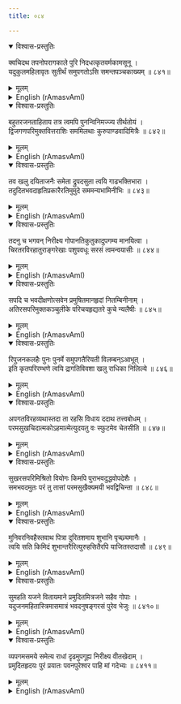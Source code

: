```yaml
---
title: ०८४

---
```

<div class="audioEmbed"  caption="सीतालक्ष्मी-वाचनम्" src="https://archive.org/download/nArAyaNIyam-shlokawise-audio/084/084_01.mp3"></div>
<details open><summary>विश्वास-प्रस्तुतिः</summary>

क्वचिदथ तपनोपरागकाले पुरि निदधत्कृतवर्मकामसूनू ।  
यदुकुलमहिलावृतः सुतीर्थं समुपगतोऽसि समन्तपञ्चकाख्यम् ॥ ८४१॥
</details>
<details><summary>मूलम्</summary>

क्वचिदथ तपनोपरागकाले पुरि निदधत्कृतवर्मकामसूनू ।  
यदुकुलमहिलावृतः सुतीर्थं समुपगतोऽसि समन्तपञ्चकाख्यम् ॥ ८४१॥
</details>





<details ><summary>English (rAmasvAmI)</summary>

Once, on the occasion of a solar eclipse, entrusting Dwaraka to the care of Kritavarma and Aniruddha, Thou didst visit the sacred spot named Samantapanchaka, along with the Yadavas and their womenfolk.


</details>

<div class="audioEmbed"  caption="सीतालक्ष्मी-वाचनम्" src="https://archive.org/download/nArAyaNIyam-shlokawise-audio/084/084_02.mp3"></div>
<details open><summary>विश्वास-प्रस्तुतिः</summary>

बहुतरजनताहिताय तत्र त्वमपि पुनन्विनिमज्ज्य तीर्थतोयं ।  
द्विजगणपरिमुक्तवित्तराशिः सममिलथाः कुरुपाण्डवादिमित्रैः ॥ ८४२॥
</details>
<details><summary>मूलम्</summary>

बहुतरजनताहिताय तत्र त्वमपि पुनन्विनिमज्ज्य तीर्थतोयं ।  
द्विजगणपरिमुक्तवित्तराशिः सममिलथाः कुरुपाण्डवादिमित्रैः ॥ ८४२॥
</details>





<details ><summary>English (rAmasvAmI)</summary>

After performing ablutions in the holy waters, and, thereby, sanctifying them, for the good of the world at large, Thou didst give away lavish gifts, in cash and kind, to saintly persons, and also mix with Thy friends, the Kauravas, Pandavas, and others.


</details>

<div class="audioEmbed"  caption="सीतालक्ष्मी-वाचनम्" src="https://archive.org/download/nArAyaNIyam-shlokawise-audio/084/084_03.mp3"></div>
<details open><summary>विश्वास-प्रस्तुतिः</summary>

तव खलु दयिताजनैः समेता द्रुपदसुता त्वयि गाढभक्तिभारा ।  
तदुदितभवदाहृतिप्रकारैरतिमुमुदे सममन्यभामिनीभिः ॥ ८४३॥
</details>
<details><summary>मूलम्</summary>

तव खलु दयिताजनैः समेता द्रुपदसुता त्वयि गाढभक्तिभारा ।  
तदुदितभवदाहृतिप्रकारैरतिमुमुदे सममन्यभामिनीभिः ॥ ८४३॥
</details>





<details ><summary>English (rAmasvAmI)</summary>

Draupadi, an intense devotee of Thine, spent a happy time with Thy wives, listening with great delight to their narration of the diverse ways in which each of them was carried away by Thee as Thy consort.


</details>

<div class="audioEmbed"  caption="सीतालक्ष्मी-वाचनम्" src="https://archive.org/download/nArAyaNIyam-shlokawise-audio/084/084_04.mp3"></div>
<details open><summary>विश्वास-प्रस्तुतिः</summary>

तदनु च भगवन् निरीक्ष्य गोपानतिकुतुकादुपगम्य मानयित्वा ।  
चिरतरविरहातुराङ्गरेखाः पशुपवधूः सरसं त्वमन्वयासीः ॥ ८४४॥
</details>
<details><summary>मूलम्</summary>

तदनु च भगवन् निरीक्ष्य गोपानतिकुतुकादुपगम्य मानयित्वा ।  
चिरतरविरहातुराङ्गरेखाः पशुपवधूः सरसं त्वमन्वयासीः ॥ ८४४॥
</details>





<details ><summary>English (rAmasvAmI)</summary>

Then, O Lord, on seeing the Gopas who too had come there, Thou didst approach them with joy and honour them as also their women, who had become emaciated due to pangs of long separation from Thee.


</details>

<div class="audioEmbed"  caption="सीतालक्ष्मी-वाचनम्" src="https://archive.org/download/nArAyaNIyam-shlokawise-audio/084/084_05.mp3"></div>
<details open><summary>विश्वास-प्रस्तुतिः</summary>

सपदि च भवदीक्षणोत्सवेन प्रमुषितमानहृदां नितम्बिनीनाम् ।  
अतिरसपरिमुक्तकञ्चुलीके परिचयहृद्यतरे कुचे न्यलैषीः ॥ ८४५॥
</details>
<details><summary>मूलम्</summary>

सपदि च भवदीक्षणोत्सवेन प्रमुषितमानहृदां नितम्बिनीनाम् ।  
अतिरसपरिमुक्तकञ्चुलीके परिचयहृद्यतरे कुचे न्यलैषीः ॥ ८४५॥
</details>





<details ><summary>English (rAmasvAmI)</summary>

On account of the intense delight felt by those women on meeting Thee, their annoyance at the long separation from Thee melted away, and their bosoms burst out of their blouses with the intensity of their love for Thee. Thou didst then, recline on those bosoms, which were extremely dear to Thee due to old familiarity.


</details>

<div class="audioEmbed"  caption="सीतालक्ष्मी-वाचनम्" src="https://archive.org/download/nArAyaNIyam-shlokawise-audio/084/084_06.mp3"></div>
<details open><summary>विश्वास-प्रस्तुतिः</summary>

रिपुजनकलहैः पुनः पुनर्मे समुपगतैरियती विलम्बन्ऽआभूत् ।  
इति कृतपरिरम्भणे त्वयि द्रागतिविवशा खलु राधिका निलिल्ये ॥ ८४६॥
</details>
<details><summary>मूलम्</summary>

रिपुजनकलहैः पुनः पुनर्मे समुपगतैरियती विलम्बन्ऽआभूत् ।  
इति कृतपरिरम्भणे त्वयि द्रागतिविवशा खलु राधिका निलिल्ये ॥ ८४६॥
</details>





<details ><summary>English (rAmasvAmI)</summary>

On Thy explaining to Radha that, owing to frequent conflicts and quarrels with enemies, there was long delay in Thy coming, and embracing her, she was overwhelmed and became totally absorbed in Thee.


</details>

<div class="audioEmbed"  caption="सीतालक्ष्मी-वाचनम्" src="https://archive.org/download/nArAyaNIyam-shlokawise-audio/084/084_07.mp3"></div>
<details open><summary>विश्वास-प्रस्तुतिः</summary>

अपगतविरहव्यथास्तदा ता रहसि विधाय ददाथ तत्त्वबोधम् ।  
परमसुखचिदात्मकोऽहमात्मेत्युदयतु वः स्फुटमेव चेतसीति ॥ ८४७॥
</details>
<details><summary>मूलम्</summary>

अपगतविरहव्यथास्तदा ता रहसि विधाय ददाथ तत्त्वबोधम् ।  
परमसुखचिदात्मकोऽहमात्मेत्युदयतु वः स्फुटमेव चेतसीति ॥ ८४७॥
</details>





<details ><summary>English (rAmasvAmI)</summary>

Then, in privacy, Thou didst impart to the Gopis the knowledge of Thy being the Supreme Consciousness Bliss, the Brahman, the Self of all beings and the Reality Absolute, and didst instill this true knowledge and understanding clearly in their hearts, whereby, they became free from the pangs of separation.


</details>

<div class="audioEmbed"  caption="सीतालक्ष्मी-वाचनम्" src="https://archive.org/download/nArAyaNIyam-shlokawise-audio/084/084_08.mp3"></div>
<details open><summary>विश्वास-प्रस्तुतिः</summary>

सुखरसपरिमिश्रितो वियोगः किमपि पुराभवदुद्धवोपदेशैः ।  
समभवदमुतः परं तु तासां परमसुखैक्यमयी भवद्विचिन्ता ॥ ८४८॥
</details>
<details><summary>मूलम्</summary>

सुखरसपरिमिश्रितो वियोगः किमपि पुराभवदुद्धवोपदेशैः ।  
समभवदमुतः परं तु तासां परमसुखैक्यमयी भवद्विचिन्ता ॥ ८४८॥
</details>





<details ><summary>English (rAmasvAmI)</summary>

Earlier, owing to the advice of Thy friend and messenger, Uddhava, they had developed mixed feelings of joy and sorrow in separation from Thee. After this instruction from Thee in person, their minds were cleansed of all sorrow, and they experienced the Supreme Bliss of union with Thee at the mere thought about Thee.


</details>

<div class="audioEmbed"  caption="सीतालक्ष्मी-वाचनम्" src="https://archive.org/download/nArAyaNIyam-shlokawise-audio/084/084_09.mp3"></div>
<details open><summary>विश्वास-प्रस्तुतिः</summary>

मुनिवरनिवहैस्तवाथ पित्रा दुरितशमाय शुभानि पृच्छ्यमानैः ।  
त्वयि सति किमिदं शुभान्तरैरित्युरुहसितैरपि याजितस्तदासौ ॥ ८४९॥
</details>
<details><summary>मूलम्</summary>

मुनिवरनिवहैस्तवाथ पित्रा दुरितशमाय शुभानि पृच्छ्यमानैः ।  
त्वयि सति किमिदं शुभान्तरैरित्युरुहसितैरपि याजितस्तदासौ ॥ ८४९॥
</details>





<details ><summary>English (rAmasvAmI)</summary>

Thy father, Vasudeva, sought the advice of the great saints assembled there on the auspicious rites to be performed to atone for one's sins, to which the saints laughingly responded, saying where was the need for such rites when Thou wert born as his son.  Nevertheless, they were prevailed upon to perform the sacrificial rites on his behalf.


</details>

<div class="audioEmbed"  caption="सीतालक्ष्मी-वाचनम्" src="https://archive.org/download/nArAyaNIyam-shlokawise-audio/084/084_10.mp3"></div>
<details open><summary>विश्वास-प्रस्तुतिः</summary>

सुमहति यजने वितायमाने प्रमुदितमित्रजने सहैव गोपाः ।  
यदुजनमहितास्त्रिमासमात्रं भवदनुषङ्गरसं पुरेव भेजुः ॥ ८४१०॥
</details>
<details><summary>मूलम्</summary>

सुमहति यजने वितायमाने प्रमुदितमित्रजने सहैव गोपाः ।  
यदुजनमहितास्त्रिमासमात्रं भवदनुषङ्गरसं पुरेव भेजुः ॥ ८४१०॥
</details>





<details ><summary>English (rAmasvAmI)</summary>

When these great yajnas were in progress, wherein Thy friends joyously participated, the Gopas, honoured by the Yadavas, spent three months in Thy company with great rejoicing, as in the olden days..


</details>

<div class="audioEmbed"  caption="सीतालक्ष्मी-वाचनम्" src="https://archive.org/download/nArAyaNIyam-shlokawise-audio/084/084_11.mp3"></div>
<details open><summary>विश्वास-प्रस्तुतिः</summary>

व्यपगमसमये समेत्य राधां दृढमुपगूह्य निरीक्ष्य वीतखेदाम् ।  
प्रमुदितहृदयः पुरं प्रयातः पवनपुरेश्वर पाहि मां गदेभ्यः ॥ ८४११॥
</details>
<details><summary>मूलम्</summary>

व्यपगमसमये समेत्य राधां दृढमुपगूह्य निरीक्ष्य वीतखेदाम् ।  
प्रमुदितहृदयः पुरं प्रयातः पवनपुरेश्वर पाहि मां गदेभ्यः ॥ ८४११॥
</details>

<details ><summary>English (rAmasvAmI)</summary>

When the time for departure came, Thou didst go to Radha and hold her in a tight embrace, and seeing that she was free from sorrow, Thou didst leave for Dwaraka with a joyous heart. O Lord of Guruvayur, save me from all my ailments.


</details>

